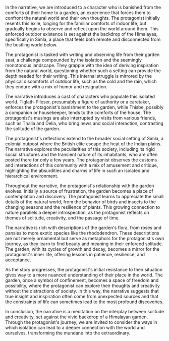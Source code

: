 In the narrative, we are introduced to a character who is banished from the comforts of their home to a garden, an experience that forces them to confront the natural world and their own thoughts. The protagonist initially resents this exile, longing for the familiar comforts of indoor life, but gradually begins to observe and reflect upon the world around them. This enforced outdoor existence is set against the backdrop of the Himalayas, specifically in Simla, a place that feels both remote and disconnected from the bustling world below.

The protagonist is tasked with writing and observing life from their garden seat, a challenge compounded by the isolation and the seemingly monotonous landscape. They grapple with the idea of deriving inspiration from the natural world, questioning whether such a setting can provide the depth needed for their writing. This internal struggle is mirrored by the physical discomforts of outdoor life, such as the cold and the rain, which they endure with a mix of humor and resignation.

The narrative introduces a cast of characters who populate this isolated world. Tiglath-Pileser, presumably a figure of authority or a caretaker, enforces the protagonist's banishment to the garden, while Thisbe, possibly a companion or housekeeper, tends to the comforts of the house. The protagonist's musings are also interrupted by visits from various friends, such as Thalia and Delia, who bring news and social interaction, contrasting the solitude of the garden.

The protagonist's reflections extend to the broader social setting of Simla, a colonial outpost where the British elite escape the heat of the Indian plains. The narrative explores the peculiarities of this society, including its rigid social structures and the transient nature of its inhabitants, who are often posted there for only a few years. The protagonist observes the customs and interactions of this community with a mix of amusement and critique, highlighting the absurdities and charms of life in such an isolated and hierarchical environment.

Throughout the narrative, the protagonist's relationship with the garden evolves. Initially a source of frustration, the garden becomes a place of contemplation and discovery. The protagonist learns to appreciate the small details of the natural world, from the behavior of birds and insects to the changing seasons and the resilience of plants. This growing connection to nature parallels a deeper introspection, as the protagonist reflects on themes of solitude, creativity, and the passage of time.

The narrative is rich with descriptions of the garden's flora, from roses and pansies to more exotic species like the rhododendron. These descriptions are not merely ornamental but serve as metaphors for the protagonist's own journey, as they learn to find beauty and meaning in their enforced solitude. The garden, with its cycles of growth and decay, becomes a mirror for the protagonist's inner life, offering lessons in patience, resilience, and acceptance.

As the story progresses, the protagonist's initial resistance to their situation gives way to a more nuanced understanding of their place in the world. The garden, once a symbol of confinement, becomes a space of freedom and possibility, where the protagonist can explore their thoughts and creativity without the distractions of society. In this way, the narrative suggests that true insight and inspiration often come from unexpected sources and that the constraints of life can sometimes lead to the most profound discoveries.

In conclusion, the narrative is a meditation on the interplay between solitude and creativity, set against the vivid backdrop of a Himalayan garden. Through the protagonist's journey, we are invited to consider the ways in which isolation can lead to a deeper connection with the world and ourselves, transforming the mundane into the extraordinary.